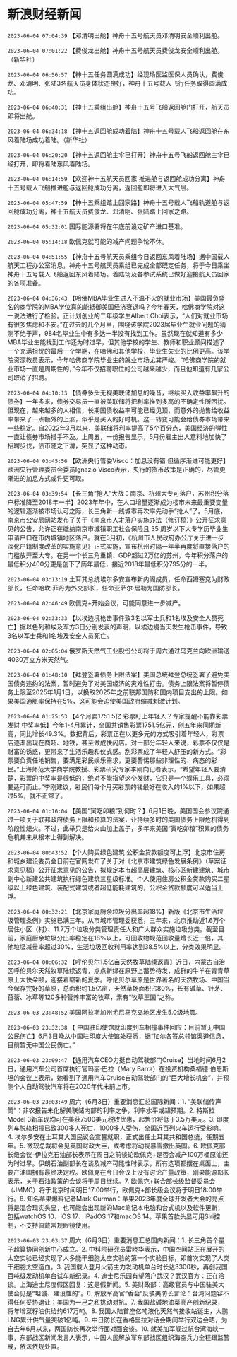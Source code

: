 # 新浪财经新闻
`2023-06-04 07:04:39` 【邓清明出舱】神舟十五号航天员邓清明安全顺利出舱。

`2023-06-04 07:01:22` 【费俊龙出舱】神舟十五号航天员费俊龙安全顺利出舱。（新华社）

`2023-06-04 06:56:57` 【神十五任务圆满成功】经现场医监医保人员确认，费俊龙、邓清明、张陆3名航天员身体状态良好，神舟十五号载人飞行任务取得圆满成功。

`2023-06-04 06:40:31` 【神十五乘组出舱】神舟十五号飞船返回舱门打开，航天员即将出舱。

`2023-06-04 06:34:18` 【神十五返回舱成功着陆】神舟十五号载人飞船返回舱在东风着陆场成功着陆。（新华社）

`2023-06-04 06:20:20` 【神十五返回舱主伞已打开】神舟十五号飞船返回舱主伞已经打开，即将着陆东风着陆场。

`2023-06-04 06:14:59` 【欢迎神十五航天员回家 推进舱与返回舱成功分离】神舟十五号载人飞船推进舱与返回舱成功分离，返回舱即将进入大气层。

`2023-06-04 05:47:59` 【神十五乘组踏上回家路】神舟十五号载人飞船轨道舱与返回舱成功分离，神十五航天员费俊龙、邓清明、张陆踏上回家之路。

`2023-06-04 05:32:01` 国际能源署将在年底前设定矿产进口基准。

`2023-06-04 05:14:18` 欧佩克就可能的减产问题争论不休。

`2023-06-04 04:51:55` 【神舟十五号航天员乘组今日返回东风着陆场】据中国载人航天工程办公室消息，神舟十五号航天员乘组已完成全部既定任务，将于今日乘坐神舟十五号载人飞船返回东风着陆场。着陆场及各参试系统已做好迎接航天员回家的各项准备。

`2023-06-04 04:36:43` 【哈佛MBA毕业生进入不温不火的就业市场】美国最负盛名的商学院的MBA学位真的能抵御美国经济衰退吗？今年春天，哈佛商学院对这一说法进行了检验。正计划创业的二年级学生Albert Choi表示，“人们对就业市场有很多焦虑和不安。”在过去的几个月里，围绕该学院2023届毕业生就业问题的猜测不绝于声，984名毕业生中有多达一半没有找到工作。虽然现在就知道有多少MBA毕业生能找到工作还为时过早，但其他学校的学生、教师和职业顾问描述了一个充满担忧的最后一个学期，在哈佛和其他学校，毕业生失业的比例更高。该学院资深教员表示，今年哈佛商学院毕业生的就业市场尤其严峻。“哈佛商学院的就业市场一直是周期性的，”今年不仅招聘职位的公司越来越少，而且他知道有几家公司取消了招聘。

`2023-06-04 04:10:13` 【债券多头无视美联储加息的噪音，继续买入收益率飙升的债券】一年多来，债券交易员一直被美联储将把利率推到多高的不确定性所困扰。但现在，越来越多的人相信，长期国债收益率可能已经见顶，而意外的抛售给收益率带来了一点额外的上涨，似乎是买入的好时机。这一转变可能会给债券市场带来一些稳定。自2022年3月以来，美联储将利率提高了5个百分点，美国经济的弹性一直让债券市场措手不及。上周五，一份报告显示，5月份雇主出人意料地加快了招聘步伐，债市随之下滑，突显了这种动态。

`2023-06-04 03:45:56` 【欧洲央行管委Visco：加息没有错 但循序渐进可能更好】欧洲央行管理委员会委员Ignazio Visco表示，央行的货币政策是正确的，尽管更渐进的加息方式或许更可取。

`2023-06-04 03:39:54` 【长三角“抢人”大战：南京、杭州大专可落户，苏州积分落户标准降至2018年一半】2023年年中，在人口增量逐渐成为楼市未来最重要变量的逻辑逐渐被市场认可之际，长三角新一线城市再次率先动手“抢人”了。5月底，南京市公安局网站发布了关于《南京市人才落户实施办法（修订稿）》公开征求意见的公告，允许正在缴纳南京市城镇职工社会保险且 35 周岁以下大专学历毕业生申请户口在市内城镇地区落户。就在5月初，《杭州市人民政府办公厅关于进一步深化户籍制度改革的实施意见》正式实施，宣布杭州时隔一年半再度将直接落户的门槛放开至大专。在另一个长三角重镇、GDP超过2万亿的苏州，今年积分落户的最低积分400分更是创下了历年最低，接近2018年最低积分795分的一半。

`2023-06-04 03:13:19` 土耳其总统埃尔多安宣布新内阁成员，任命西姆塞克为财政部长，任命哈坎·菲丹为外交部长，任命亚萨尔·居勒为国防部长。

`2023-06-04 02:46:49` 欧佩克+开始会议，可能同意进一步减产。

`2023-06-04 02:33:33` 【以埃边境枪击事件致3名以军士兵和1名埃及安全人员死亡】据以色列和埃及军方3日分别发表的声明，以埃边境当天发生枪击事件，导致3名以军士兵和1名埃及安全人员死亡。

`2023-06-04 02:05:04` 俄罗斯天然气工业股份公司将于周六通过乌克兰向欧洲输送4030万立方米天然气。

`2023-06-04 01:48:10` 【拜登签署债务上限法案】美国总统拜登总统签署了避免美国债务违约的法案，暂时避免了对美国经济的灾难性打击。债务上限法案将暂停债务上限至2025年1月1日，以换取2025年之前联邦国防和国内项目支出的上限。如果美国通胀率保持在5%，这可能会迫使美国政府缩减刺激计划。

`2023-06-04 01:25:53` 【4个月卖1751.5亿 彩票盯上年轻人？专家提醒不能靠彩票发财 中奖率低】今年1-4月累计，全国共销售彩票1751.5亿元，创五年来同期新高，同比增长49.3%。数据背后，彩票正在以更多元的方式吸引着年轻人，彩票店逐渐出现在商超、地铁，甚至做成快闪店。对一部分年轻人来说，彩票不仅仅是财富的诱惑，更带来了生活乐趣和仪式感。刮彩票成了年轻人舒压的新方式。“彩票要负责任地销售，要满足彩民娱乐需求，更要警惕那些非理性的、病态的彩民。”上海师范大学商学院教授、彩票研究专家李刚向记者表示，“希望年轻人要清楚，彩票的中奖率是很低的，绝对不能指望这个发财，它只是一个娱乐工具，必须要适可而止。”李刚建议，彩民们每个月买彩票的钱最好在收入的1%以下，如果超过5%，就不正常了。

`2023-06-04 01:16:04` 【美国“寅吃卯粮”到何时？】6月1日晚，美国国会参议院通过一项关于联邦政府债务上限和预算的法案，让持续多时的美国债务上限危机得到阶段性熄火。不过，此举只是给火山加上盖子，多年来美国“寅吃卯粮”积累的债务危机并未从根本上得到解决。

`2023-06-04 00:43:52` 【个人购买绿色建筑 公积金贷款额度可上浮】北京市住房和城乡建设委员会日前在官网发布了关于对《北京市建筑绿色发展条例》（草案征求意见稿）公开征求意见的公告，拟规定本市超高层建筑、核心区新建建筑、城市副中心新建公共建筑执行绿色建筑三星级标准。个人使用住房公积金贷款购买二星级以上绿色建筑、装配式建筑或者超低能耗建筑的，公积金贷款额度可以适当上浮。

`2023-06-04 00:32:21` 【北京家庭厨余垃圾分出率超18%】新版《北京市生活垃圾管理条例》实施已满三年。从市城市管理委获悉，三年来，北京推动近1.6万个居住小区（村）、11.7万个垃圾分类管理责任人和广大群众实施垃圾分类。截至目前，家庭厨余垃圾分出率稳定在18%以上，可回收物规范回收量增长近一倍，其他垃圾减量率超过30%，生活垃圾回收利用率达到38.5%以上，分类效果明显。

`2023-06-04 00:06:32`  【呼伦贝尔1.5亿亩天然牧草陆续返青】近日，内蒙古自治区呼伦贝尔天然牧草陆续返青，点点新绿在原野上蓄势待发，成群的牛羊在青青草原上大快朵颐，迎接着崭新的夏季。呼伦贝尔草原是世界著名的天然牧场、中国当今保存完好的草原，总面积约1.5亿亩，天然草场面积占80%，长有碱草、针茅、苜蓿、冰草等120多种营养丰富的牧草，素有“牧草王国”之称。

`2023-06-03 23:48:52` 美国阿拉斯加州尤尼马克岛地区发生5.0级地震。

`2023-06-03 23:32:38` 【 中国驻印使馆就印度列车相撞事件回应：目前暂无中国公民伤亡】6月3日晚从中国驻印度大使馆处获悉，据“加尔各答总领馆渠道信息，目前暂无中国公民伤亡。”

`2023-06-03 23:09:47` 【通用汽车CEO力挺自动驾驶部门Cruise】当地时间6月2日，通用汽车公司首席执行官玛丽·巴拉（Mary Barra）在投资机构桑福德·伯恩斯坦的会议上表示，她看到了通用汽车Cruise自动驾驶部门的“巨大增长机会”，并预测个人自动驾驶汽车将在2020年代末前上市。

`2023-06-03 23:03:49` 周六（6月3日）重要消息汇总国际新闻：1. “美联储传声筒”：非农报告未化解美联储内部的利率之争，利率水平或超预期。2. 特斯拉Model 3新车现均可在美获7500美元税收优惠，起售价将低于3.5万美元。3. 印度列车脱轨相撞已致300多人死亡，1000多人受伤，全国近百列火车运行受影响。4. 埃尔多安在土耳其大国民议会宣誓就职，正式出任土耳其共和国总统，任期五年。5. 微软总裁将会见英国财政大臣，或考虑将动视暴雪撤出英国。6. 欧佩克部长级会议-伊拉克石油部长表示在周日之前谈论欧佩克+是否会减产100万桶原油还为时过早。伊朗石油副部长在谈及减产可能性时表示，所有选项都摆在桌面上，主要产油国拥有最终决定权。欧佩克在今日会议上没有讨论产量政策，刚果能源部长表示，关于石油政策的会谈将于周日继续。7. 欧佩克+联合部长级监督委员会（JMMC）将于北京时间明日17:00举行，欧佩克+部长级会议将于明日18:00举行。8. 知名苹果爆料记者Mark Gurman：苹果2023年度全球开发者大会的亮点将是混合现实头显，也可能会出现新的Mac笔记本电脑和台式机以及软件更新，包括watchOS 10、iOS 17、iPadOS 17和macOS 14。苹果首款头显可用Siri控制，不支持佩戴常规眼镜使用。

`2023-06-03 23:03:37` 周六（6月3日）重要消息汇总国内新闻：1. 长三角首个量子超算协同创新中心成立。2. 中科院研究员雷晓华表示，中国空间站正在展开的太空实验已经实现了人多能干细胞太空实验的第一个实验目标，即首次实现了人类干细胞太空造血。3. 我国载人登月火箭主力发动机单台时长达3300秒，再创我国百吨级发动机单台试车新纪录。4. 迪士尼乐园有望落户武汉？武汉官方：正在洽谈。上海迪士尼度假区回复：这是假新闻。5. 美财政部：高级官员与中国驻美大使会见是“坦诚、建设性的”。6. 解放军高官“香会”反驳美防长言论：台湾问题容不得任何妥协退让；美国为一己之私挑动对抗。7. 我国盐碱地油菜高产创新纪录，将年增菜籽油供给约617万吨。8. 我国大陆首座亿吨液化天然气接收站诞生，大鹏LNG累计供气量突破1亿吨。9. 中日防长在香格里拉对话会期间举行双边会晤，为自去年6月以来，两国防长再次举行面对面会谈。10. 就美加军舰过航台湾海峡一事，东部战区新闻发言人表示，中国人民解放军东部战区组织海空兵力全程跟监警戒，依法依规处置。

